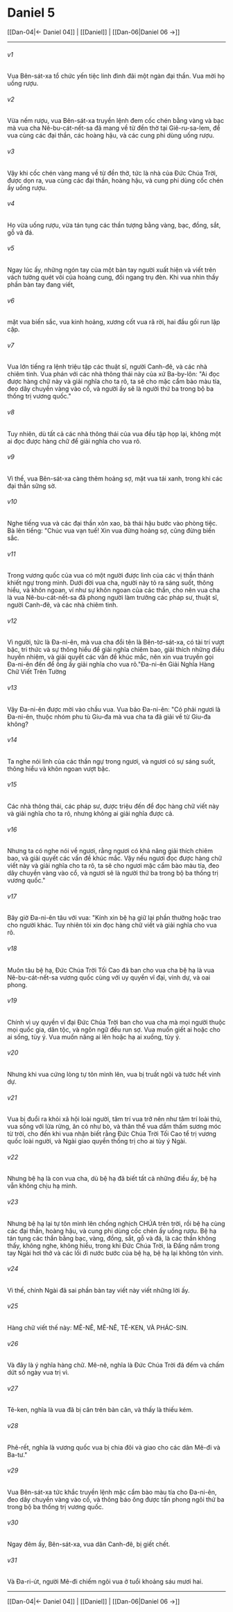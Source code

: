 # Daniel 5

[[Dan-04|← Daniel 04]] | [[Daniel]] | [[Dan-06|Daniel 06 →]]
***



###### v1 
Vua Bên-sát-xa tổ chức yến tiệc linh đình đãi một ngàn đại thần. Vua mời họ uống rượu. 

###### v2 
Vừa nếm rượu, vua Bên-sát-xa truyền lệnh đem cốc chén bằng vàng và bạc mà vua cha Nê-bu-cát-nết-sa đã mang về từ đền thờ tại Giê-ru-sa-lem, để vua cùng các đại thần, các hoàng hậu, và các cung phi dùng uống rượu. 

###### v3 
Vậy khi cốc chén vàng mang về từ đền thờ, tức là nhà của Đức Chúa Trời, được dọn ra, vua cùng các đại thần, hoàng hậu, và cung phi dùng cốc chén ấy uống rượu. 

###### v4 
Họ vừa uống rượu, vừa tán tụng các thần tượng bằng vàng, bạc, đồng, sắt, gỗ và đá. 

###### v5 
Ngay lúc ấy, những ngón tay của một bàn tay người xuất hiện và viết trên vách tường quét vôi của hoàng cung, đối ngang trụ đèn. Khi vua nhìn thấy phần bàn tay đang viết, 

###### v6 
mặt vua biến sắc, vua kinh hoảng, xương cốt vua rã rời, hai đầu gối run lập cập. 

###### v7 
Vua lớn tiếng ra lệnh triệu tập các thuật sĩ, người Canh-đê, và các nhà chiêm tinh. Vua phán với các nhà thông thái này của xứ Ba-by-lôn: "Ai đọc được hàng chữ này và giải nghĩa cho ta rõ, ta sẽ cho mặc cẩm bào màu tía, đeo dây chuyền vàng vào cổ, và người ấy sẽ là người thứ ba trong bộ ba thống trị vương quốc." 

###### v8 
Tuy nhiên, dù tất cả các nhà thông thái của vua đều tập họp lại, không một ai đọc được hàng chữ để giải nghĩa cho vua rõ. 

###### v9 
Vì thế, vua Bên-sát-xa càng thêm hoảng sợ, mặt vua tái xanh, trong khi các đại thần sững sờ. 

###### v10 
Nghe tiếng vua và các đại thần xôn xao, bà thái hậu bước vào phòng tiệc. Bà lên tiếng: "Chúc vua vạn tuế! Xin vua đừng hoảng sợ, cũng đừng biến sắc. 

###### v11 
Trong vương quốc của vua có một người được linh của các vị thần thánh khiết ngự trong mình. Dưới đời vua cha, người này tỏ ra sáng suốt, thông hiểu, và khôn ngoan, ví như sự khôn ngoan của các thần, cho nên vua cha là vua Nê-bu-cát-nết-sa đã phong người làm trưởng các pháp sư, thuật sĩ, người Canh-đê, và các nhà chiêm tinh. 

###### v12 
Vì người, tức là Đa-ni-ên, mà vua cha đổi tên là Bên-tơ-sát-xa, có tài trí vượt bậc, tri thức và sự thông hiểu để giải nghĩa chiêm bao, giải thích những điều huyền nhiệm, và giải quyết các vấn đề khúc mắc, nên xin vua truyền gọi Đa-ni-ên đến để ông ấy giải nghĩa cho vua rõ."Đa-ni-ên Giải Nghĩa Hàng Chữ Viết Trên Tường 

###### v13 
Vậy Đa-ni-ên được mời vào chầu vua. Vua bảo Đa-ni-ên: "Có phải ngươi là Đa-ni-ên, thuộc nhóm phu tù Giu-đa mà vua cha ta đã giải về từ Giu-đa không? 

###### v14 
Ta nghe nói linh của các thần ngự trong ngươi, và ngươi có sự sáng suốt, thông hiểu và khôn ngoan vượt bậc. 

###### v15 
Các nhà thông thái, các pháp sư, được triệu đến để đọc hàng chữ viết này và giải nghĩa cho ta rõ, nhưng không ai giải nghĩa được cả. 

###### v16 
Nhưng ta có nghe nói về ngươi, rằng ngươi có khả năng giải thích chiêm bao, và giải quyết các vấn đề khúc mắc. Vậy nếu ngươi đọc được hàng chữ viết này và giải nghĩa cho ta rõ, ta sẽ cho ngươi mặc cẩm bào màu tía, đeo dây chuyền vàng vào cổ, và ngươi sẽ là người thứ ba trong bộ ba thống trị vương quốc." 

###### v17 
Bây giờ Đa-ni-ên tâu với vua: "Kính xin bệ hạ giữ lại phần thưởng hoặc trao cho người khác. Tuy nhiên tôi xin đọc hàng chữ viết và giải nghĩa cho vua rõ. 

###### v18 
Muôn tâu bệ hạ, Đức Chúa Trời Tối Cao đã ban cho vua cha bệ hạ là vua Nê-bu-cát-nết-sa vương quốc cùng với uy quyền vĩ đại, vinh dự, và oai phong. 

###### v19 
Chính vì uy quyền vĩ đại Đức Chúa Trời ban cho vua cha mà mọi người thuộc mọi quốc gia, dân tộc, và ngôn ngữ đều run sợ. Vua muốn giết ai hoặc cho ai sống, tùy ý. Vua muốn nâng ai lên hoặc hạ ai xuống, tùy ý. 

###### v20 
Nhưng khi vua cứng lòng tự tôn mình lên, vua bị truất ngôi và tước hết vinh dự. 

###### v21 
Vua bị đuổi ra khỏi xã hội loài người, tâm trí vua trở nên như tâm trí loài thú, vua sống với lừa rừng, ăn cỏ như bò, và thân thể vua dầm thấm sương móc từ trời, cho đến khi vua nhận biết rằng Đức Chúa Trời Tối Cao tể trị vương quốc loài người, và Ngài giao quyền thống trị cho ai tùy ý Ngài. 

###### v22 
Nhưng bệ hạ là con vua cha, dù bệ hạ đã biết tất cả những điều ấy, bệ hạ vẫn không chịu hạ mình. 

###### v23 
Nhưng bệ hạ lại tự tôn mình lên chống nghịch CHÚA trên trời, rồi bệ hạ cùng các đại thần, hoàng hậu, và cung phi dùng cốc chén ấy uống rượu. Bệ hạ tán tụng các thần bằng bạc, vàng, đồng, sắt, gỗ và đá, là các thần không thấy, không nghe, không hiểu, trong khi Đức Chúa Trời, là Đấng nắm trong tay Ngài hơi thở và các lối đi nước bước của bệ hạ, bệ hạ lại không tôn vinh. 

###### v24 
Vì thế, chính Ngài đã sai phần bàn tay viết này viết những lời ấy. 

###### v25 
Hàng chữ viết thế này: MÊ-NÊ, MÊ-NÊ, TÊ-KEN, VÀ PHÁC-SIN. 

###### v26 
Và đây là ý nghĩa hàng chữ. Mê-nê, nghĩa là Đức Chúa Trời đã đếm và chấm dứt số ngày vua trị vì. 

###### v27 
Tê-ken, nghĩa là vua đã bị cân trên bàn cân, và thấy là thiếu kém. 

###### v28 
Phê-rết, nghĩa là vương quốc vua bị chia đôi và giao cho các dân Mê-đi và Ba-tư." 

###### v29 
Vua Bên-sát-xa tức khắc truyền lệnh mặc cẩm bào màu tía cho Đa-ni-ên, đeo dây chuyền vàng vào cổ, và thông báo ông được tấn phong ngôi thứ ba trong bộ ba thống trị vương quốc. 

###### v30 
Ngay đêm ấy, Bên-sát-xa, vua dân Canh-đê, bị giết chết. 

###### v31 
Và Đa-ri-út, người Mê-đi chiếm ngôi vua ở tuổi khoảng sáu mươi hai.

***
[[Dan-04|← Daniel 04]] | [[Daniel]] | [[Dan-06|Daniel 06 →]]

